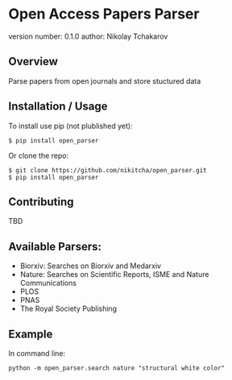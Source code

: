 Open Access Papers Parser
===============================

version number: 0.1.0
author: Nikolay Tchakarov

Overview
--------

Parse papers from open journals and store stuctured data

Installation / Usage
--------------------

To install use pip (not plublished yet):

    $ pip install open_parser 


Or clone the repo:

    $ git clone https://github.com/nikitcha/open_parser.git
    $ pip install open_parser
    
Contributing
------------

TBD

Available Parsers:
------------------
- Biorxiv: Searches on Biorxiv and Medarxiv
- Nature: Searches on Scientific Reports, ISME and Nature Communications
- PLOS
- PNAS 
- The Royal Society Publishing

Example
-------
In command line:
```
python -m open_parser.search nature "structural white color"
```
